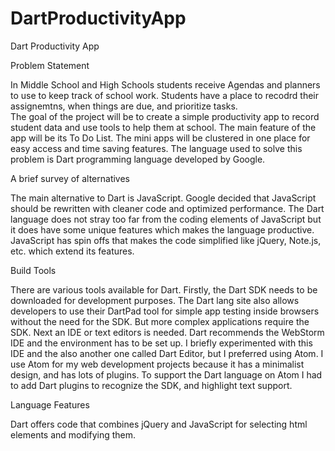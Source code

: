 # DartProductivityApp
Dart Productivity App

Problem Statement

In Middle School and High Schools students receive Agendas and planners to use to keep track of school work. Students have a place to recodrd their assignemtns, when things are due, and prioritize tasks.  
The goal of the project will be to create a simple productivity app to record student data and use tools to help them at school. The main feature of the app will be its To Do List.
The mini apps will be clustered in one place for easy access and time saving features.  The language used to solve this problem is Dart programming language developed by Google.

A brief survey of alternatives

The main alternative to Dart is JavaScript. Google decided that JavaScript should be rewritten with cleaner code and optimized performance. The Dart language does not stray too far from the coding elements of JavaScript but it does have some unique features which makes the language productive. 
JavaScript has spin offs that makes the code simplified like jQuery, Note.js, etc. which extend its features. 


Build Tools

There are various tools available for Dart. Firstly, the Dart SDK needs to be downloaded for development purposes. The Dart lang site also allows developers to use their DartPad tool for simple app testing inside browsers without the need for the SDK. But more complex applications require the SDK. Next an IDE or text editors is needed. Dart recommends the WebStorm IDE and the environment has to be set up. I briefly experimented with this IDE and the also another one called Dart Editor, but I preferred using Atom. 
I use Atom for my web development projects because it has a minimalist design, and has lots of plugins. To support the Dart language on Atom I had to add Dart plugins to recognize the SDK, and highlight text support.

Language Features

Dart offers code that combines jQuery and JavaScript for selecting html elements and modifying them.  
